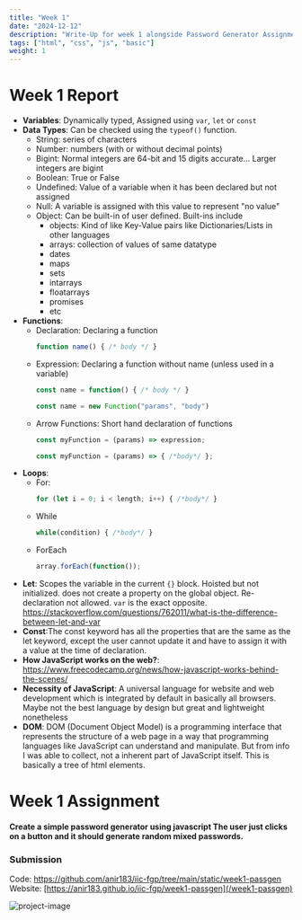 ```yaml
---
title: "Week 1"
date: "2024-12-12"
description: "Write-Up for week 1 alongside Password Generator Assignment"
tags: ["html", "css", "js", "basic"]
weight: 1
---
```

# Week 1 Report
* **Variables**: Dynamically typed, Assigned using `var`, `let` or `const`
* **Data Types**: Can be checked using the `typeof()` function.
	* String: series of characters
	* Number: numbers (with or without decimal points)
	* Bigint: Normal integers are 64-bit and 15 digits accurate... Larger integers are bigint
	* Boolean: True or False
	* Undefined: Value of a variable when it has been declared but not assigned
	* Null: A variable is assigned with this value to represent "no value"
	* Object: Can be built-in of user defined. Built-ins include
		* objects: Kind of like Key-Value pairs like Dictionaries/Lists in other languages
		* arrays: collection of values of same datatype
		* dates
		* maps
		* sets
		* intarrays
		* floatarrays
		* promises
		* etc
* **Functions**: 
	* Declaration: Declaring a function  
		```js
        function name() { /* body */ }
        ```
	* Expression: Declaring a function without name (unless used in a variable)  
		```js
        const name = function() { /* body */ }
        ```
		```js
        const name = new Function("params", "body")
        ```
	* Arrow Functions: Short hand declaration of functions  
		```js
        const myFunction = (params) => expression;
        ```
		```js
        const myFunction = (params) => { /*body*/ };
        ```
* **Loops**:
	* For:  
		```js
        for (let i = 0; i < length; i++) { /*body*/ }
        ```
	* While  
		```js
        while(condition) { /*body*/ }
        ```
	* ForEach  
		```js
        array.forEach(function());
        ```
* **Let**: Scopes the variable in the current `{}` block.  Hoisted but not initialized. does not create a property on the global object. Re-declaration not allowed. `var` is the exact opposite. https://stackoverflow.com/questions/762011/what-is-the-difference-between-let-and-var
* **Const**:The const keyword has all the properties that are the same as the let keyword, except the user cannot update it and have to assign it with a value at the time of declaration. 
* **How JavaScript works on the web?**: https://www.freecodecamp.org/news/how-javascript-works-behind-the-scenes/
* **Necessity of JavaScript**: A universal language for website and web development which is integrated by default in basically all browsers. Maybe not the best language by design but great and lightweight nonetheless 
* **DOM**: DOM (Document Object Model) is a programming interface that represents the structure of a web page in a way that programming languages like JavaScript can understand and manipulate. But from info I was able to collect, not a inherent part of JavaScript itself. This is basically a tree of html elements.

# Week 1 Assignment
#### Create a simple password generator using javascript The user just clicks on a button and it should generate random mixed passwords.

### Submission
Code: https://github.com/anir183/iic-fgp/tree/main/static/week1-passgen  
Website: [https://anir183.github.io/iic-fgp/week1-passgen](/week1-passgen)  
  
![project-image](/images/week1_project.png)
